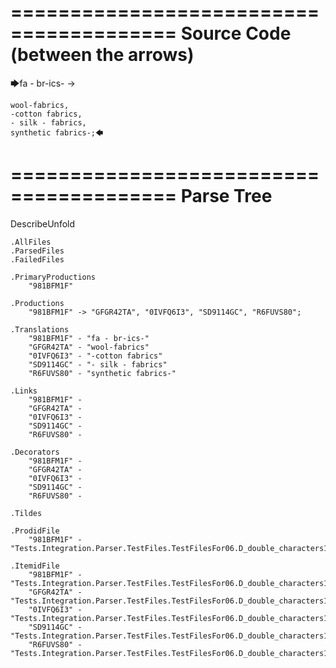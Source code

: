 ========================================
Source Code (between the arrows)
========================================

🡆fa - br-ics- ->

    wool-fabrics,
    -cotton fabrics,
    - silk - fabrics,
    synthetic fabrics-;🡄

========================================
Parse Tree
========================================
DescribeUnfold

    .AllFiles
    .ParsedFiles
    .FailedFiles

    .PrimaryProductions
        "981BFM1F" 

    .Productions
        "981BFM1F" -> "GFGR42TA", "0IVFQ6I3", "SD9114GC", "R6FUVS80";

    .Translations
        "981BFM1F" - "fa - br-ics-"
        "GFGR42TA" - "wool-fabrics"
        "0IVFQ6I3" - "-cotton fabrics"
        "SD9114GC" - "- silk - fabrics"
        "R6FUVS80" - "synthetic fabrics-"

    .Links
        "981BFM1F" - 
        "GFGR42TA" - 
        "0IVFQ6I3" - 
        "SD9114GC" - 
        "R6FUVS80" - 

    .Decorators
        "981BFM1F" - 
        "GFGR42TA" - 
        "0IVFQ6I3" - 
        "SD9114GC" - 
        "R6FUVS80" - 

    .Tildes

    .ProdidFile
        "981BFM1F" - "Tests.Integration.Parser.TestFiles.TestFilesFor06.D_double_characters1.ds"

    .ItemidFile
        "981BFM1F" - "Tests.Integration.Parser.TestFiles.TestFilesFor06.D_double_characters1.ds"
        "GFGR42TA" - "Tests.Integration.Parser.TestFiles.TestFilesFor06.D_double_characters1.ds"
        "0IVFQ6I3" - "Tests.Integration.Parser.TestFiles.TestFilesFor06.D_double_characters1.ds"
        "SD9114GC" - "Tests.Integration.Parser.TestFiles.TestFilesFor06.D_double_characters1.ds"
        "R6FUVS80" - "Tests.Integration.Parser.TestFiles.TestFilesFor06.D_double_characters1.ds"

